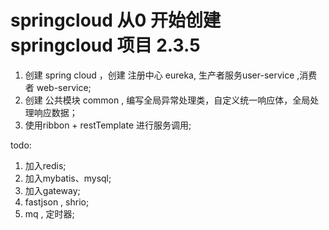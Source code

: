 # springcloud 从0 开始创建 springcloud 项目 2.3.5
1. 创建 spring cloud ，创建 注册中心 eureka, 生产者服务user-service ,消费者 web-service;
2. 创建 公共模块 common , 编写全局异常处理类，自定义统一响应体，全局处理响应数据；
3. 使用ribbon + restTemplate 进行服务调用;




todo:
1. 加入redis;
2. 加入mybatis、mysql;
3. 加入gateway;
4. fastjson , shrio;
5. mq , 定时器;
